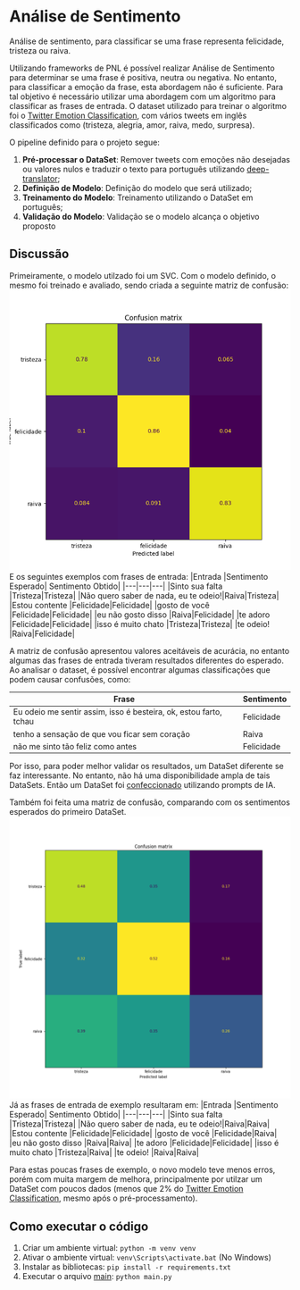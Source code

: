 # Análise de Sentimento
Análise de sentimento, para classificar se uma frase representa felicidade, tristeza ou raiva.

Utilizando frameworks de PNL é possível realizar Análise de Sentimento para determinar se uma frase é positiva, neutra ou negativa. No entanto, para classificar a emoção da frase, esta abordagem não é suficiente.
Para tal objetivo é necessário utilizar uma abordagem com um algoritmo para classificar as frases de entrada.
O dataset utilizado para treinar o algoritmo foi o [Twitter Emotion Classification](https://www.kaggle.com/code/shtrausslearning/twitter-emotion-classification/notebook), com vários tweets em inglês classificados como (tristeza, alegria, amor, raiva, medo, surpresa).

O pipeline definido para o projeto segue:
1. **Pré-processar o DataSet**: Remover tweets com emoções não desejadas ou valores nulos e traduzir o texto para português utilizando [deep-translator](https://deep-translator.readthedocs.io/en/latest/index.html);
2. **Definição de Modelo**: Definição do modelo que será utilizado;
3. **Treinamento do Modelo**: Treinamento utilizando o DataSet em português;
4. **Validação do Modelo**: Validação se o modelo alcança o objetivo proposto

## Discussão
Primeiramente, o modelo utilzado foi um SVC.
Com o modelo definido, o mesmo foi treinado e avaliado, sendo criada a seguinte matriz de confusão:
![Alt text](classification/confusion_matrix_1.png)
E os seguintes exemplos com frases de entrada:
|Entrada                              |Sentimento Esperado| Sentimento Obtido|
|---|---|---|
|Sinto sua falta                      |Tristeza|Tristeza|
|Não quero saber de nada, eu te odeio!|Raiva|Tristeza|
|Estou contente                       |Felicidade|Felicidade|
|gosto de você                        |Felicidade|Felicidade|
|eu não gosto disso                   |Raiva|Felicidade|
|te adoro                             |Felicidade|Felicidade|
|isso é muito chato                   |Tristeza|Tristeza|
|te odeio!                            |Raiva|Felicidade|

A matriz de confusão apresentou valores aceitáveis de acurácia, no entanto algumas das frases de entrada tiveram resultados diferentes do esperado. Ao analisar o dataset, é possível encontrar algumas classificações que podem causar confusões, como:

|Frase|Sentimento|
|---|---|
|Eu odeio me sentir assim, isso é besteira, ok, estou farto, tchau|Felicidade|
|tenho a sensação de que vou ficar sem coração|Raiva|
|não me sinto tão feliz como antes|Felicidade|

Por isso, para poder melhor validar os resultados, um DataSet diferente se faz interessante. No entanto, não há uma disponibilidade ampla de tais DataSets. Então um DataSet foi [confeccionado](data/prompt_generated.csv) utilizando prompts de IA.

Também foi feita uma matriz de confusão, comparando com os sentimentos esperados do primeiro DataSet.
![Alt text](classification/confusion_matrix_2.png)
Já as frases de entrada de exemplo resultaram em:
|Entrada                              |Sentimento Esperado| Sentimento Obtido|
|---|---|---|
|Sinto sua falta                      |Tristeza|Tristeza|
|Não quero saber de nada, eu te odeio!|Raiva|Raiva|
|Estou contente                       |Felicidade|Felicidade|
|gosto de você                        |Felicidade|Raiva|
|eu não gosto disso                   |Raiva|Raiva|
|te adoro                             |Felicidade|Felicidade|
|isso é muito chato                   |Tristeza|Raiva|
|te odeio!                            |Raiva|Raiva|

Para estas poucas frases de exemplo, o novo modelo teve menos erros, porém com muita margem de melhora, principalmente por utilzar um DataSet com poucos dados (menos que 2% do [Twitter Emotion Classification](https://www.kaggle.com/code/shtrausslearning/twitter-emotion-classification/notebook), mesmo após o pré-processamento).


## Como executar o código
1. Criar um ambiente virtual: `python -m venv venv`
2. Ativar o ambiente virtual: `venv\Scripts\activate.bat` (No Windows)
3. Instalar as bibliotecas: `pip install -r requirements.txt`
4. Executar o arquivo [main](main.py): `python main.py`